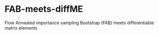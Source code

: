 # FAB-meets-diffME
Flow Annealed importance sampling Bootstrap (FAB) meets differentiable matrix elements
